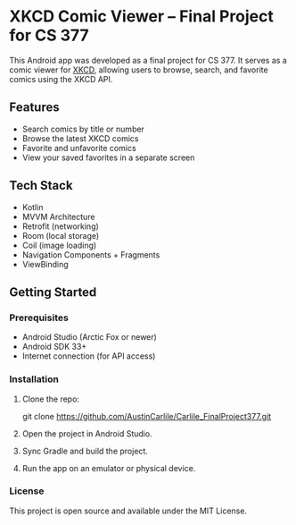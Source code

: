 # XKCD Comic Viewer – Final Project for CS 377

This Android app was developed as a final project for CS 377. It serves as a comic viewer for [XKCD](https://xkcd.com), allowing users to browse, search, and favorite comics using the XKCD API.

## Features

- Search comics by title or number
- Browse the latest XKCD comics
- Favorite and unfavorite comics
- View your saved favorites in a separate screen

## Tech Stack

- Kotlin
- MVVM Architecture
- Retrofit (networking)
- Room (local storage)
- Coil (image loading)
- Navigation Components + Fragments
- ViewBinding

## Getting Started

### Prerequisites

- Android Studio (Arctic Fox or newer)
- Android SDK 33+
- Internet connection (for API access)

### Installation

1. Clone the repo:

   git clone https://github.com/AustinCarlile/Carlile_FinalProject377.git


2. Open the project in Android Studio.

3. Sync Gradle and build the project.

4. Run the app on an emulator or physical device.

### License
This project is open source and available under the MIT License.



